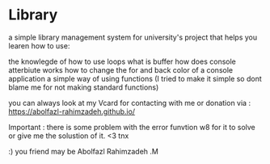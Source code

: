 # Library
a simple library management system for university's project that helps you learen how to use:

the knowlegde of how to use loops
what is buffer 
how does console atterbiute works
how to change the for and back color of a console application
a simple way of using functions (I tried to make it simple so dont blame me for not making standard functions)

you can always look at my Vcard for contacting with me or donation via : https://abolfazl-rahimzadeh.github.io/

Important : there is some problem with the error funvtion w8 for it to solve or give me the solustion of it. <3 tnx  

:) 
you friend may be Abolfazl Rahimzadeh .M
